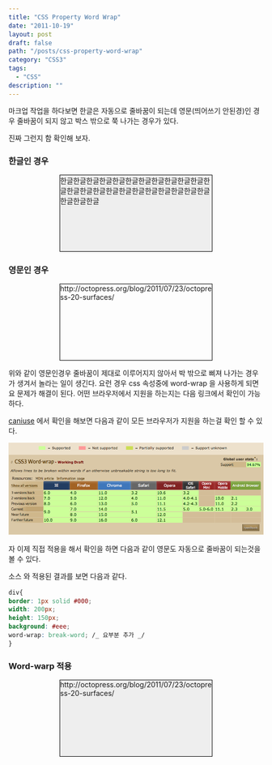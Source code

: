 ```yaml
---
title: "CSS Property Word Wrap"
date: "2011-10-19"
layout: post
draft: false
path: "/posts/css-property-word-wrap"
category: "CSS3"
tags: 
  - "CSS"
description: ""  
---
```


마크업 작업을 하다보면 한글은 자동으로 줄바꿈이 되는데 영문(띄어쓰기 안된경)인 경우 줄바꿈이 되지 않고 박스 밖으로 쭉 나가는 경우가 있다.

진짜 그런지 함 확인해 보자.

### 한글인 경우

<div style="border: 1px solid #000; width: 300px; height: 150px; background: #eee; margin: 10px auto">
한글한글한글한글한글한글한글한글한글한글한글한글한글한글한글한글한글한글한글한글한글한글한글한글한글한글
</div>

### 영문인 경우

<div style="border: 1px solid #000; width: 300px; height: 150px; background: #eee용; margin: 10px auto;">
http://octopress.org/blog/2011/07/23/octopress-20-surfaces/
</div>

위와 같이 영문인경우 줄바꿈이 제대로 이루어지지 않아서 박 밖으로 삐져 나가는 경우가 생겨서 놀라는 일이 생긴다. 요런 경우 css 속성중에 word-wrap 을 사용하게 되면 요 문제가 해결이 된다. 어떤 브라우저에서 지원을 하는지는 다음 링크에서 확인이 가능하다.

[caniuse](http://caniuse.com/#search=word-wrap 'can i use') 에서 확인을 해보면 다음과 같이 모든 브라우저가 지원을 하는걸 확인 할 수 있다.

![word wrap](./word-wrap.png)

자 이제 직접 적용을 해서 확인을 하면 다음과 같이 영문도 자동으로 줄바꿈이 되는것을 볼 수 있다.

소스 와 적용된 결과를 보면 다음과 같다.

```css
div{
border: 1px solid #000;
width: 200px;
height: 150px;
background: #eee;
word-wrap: break-word; /_ 요부분 추가 _/
}
```

### Word-warp 적용

<div style="border: 1px solid #000; width: 300px; height: 150px; background: #eee; word-wrap: break-word;margin: 10px auto;">
http://octopress.org/blog/2011/07/23/octopress-20-surfaces/
</div>
